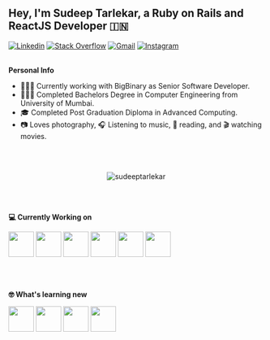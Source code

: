 ## Hey, I'm Sudeep Tarlekar, a Ruby on Rails and ReactJS Developer <span>&#x1F1EE;&#x1F1F3;</span>

[![Linkedin](https://img.shields.io/badge/-LinkedIn-blue?style=plastic&logo=Linkedin&logoColor=white)](https://www.linkedin.com/in/sudeep-tarlekar-61526737/)
[![Stack Overflow](https://img.shields.io/badge/-StackOverflow-white?style=plastic&logo=stack%20overflow)](https://stackoverflow.com/users/5076284/sudeeptarlekar)
[![Gmail](https://img.shields.io/badge/-Gmail-c14438?style=plastic&logo=Gmail&logoColor=white)](mailto:sudeeptarlekar@gmail.com)
[![Instagram](https://img.shields.io/badge/-Instagram-c13584?style=plastic&labelColor=c13584&logo=instagram&logoColor=white)](https://www.instagram.com/sudeeptarlekar2092/)
<br />
<br />

**Personal Info**
- 🧑🏻‍💻 Currently working with BigBinary as Senior Software Developer.
- 👨🏻‍🎓 Completed Bachelors Degree in Computer Engineering from University of Mumbai.
- 🎓 Completed Post Graduation Diploma in Advanced Computing.
- 📷 Loves photography, 🎧 Listening to music, 📖 reading, and 🎬 watching movies.

<br />
<br />

<p align="center">
  <img align="center" src="https://github-readme-stats.vercel.app/api?username=sudeeptarlekar&show_icons=true" alt="sudeeptarlekar" />  
</p>

<br />
<br />

**💻 Currently Working on**

<code><a href="https://www.ruby-lang.org/en/" target="_blank"><img height="50" src="https://www.vectorlogo.zone/logos/ruby-lang/ruby-lang-ar21.svg"></a></code>
<code><a href="https://reactjs.org/" target="_blank"><img height="50" src="https://www.vectorlogo.zone/logos/reactjs/reactjs-ar21.svg"></a></code>
<code><a href="https://www.javascript.com/" target="_blank"><img height="50" src="https://www.vectorlogo.zone/logos/nodejs/nodejs-ar21.svg"></a></code>
<code><a href="https://www.docker.com/" target="_blank"><img height="50" src="https://www.vectorlogo.zone/logos/docker/docker-ar21.svg"></a></code>
<code><a href="https://aws.amazon.com/" target="_blank"><img height="50" src="https://www.vectorlogo.zone/logos/amazon_aws/amazon_aws-ar21.svg"></a></code>
<code><a href="https://pt.wikipedia.org/wiki/Linux" target="_blank"><img height="50" src="https://www.vectorlogo.zone/logos/linux/linux-ar21.svg"></a></code>

<br />
<br />

**🤓 What's learning new**

<code><a href="https://www.python.org/" target="_blank"><img height="50" src="https://www.vectorlogo.zone/logos/python/python-ar21.svg"></a></code>
<code><a href="https://www.android.com/intl/pt-BR_br/" target="_blank"><img height="50" src="https://www.vectorlogo.zone/logos/android/android-ar21.svg"></a></code>
<code><a href="https://elixir-lang.org/" target="_blank"><img height="50" src="https://www.vectorlogo.zone/logos/elixir-lang/elixir-lang-ar21.svg"></a></code>
<code><a href="https://www.rust-lang.org/" target="_blank"><img height="50" src="https://www.vectorlogo.zone/logos/rust-lang/rust-lang-ar21.svg"></a></code>

